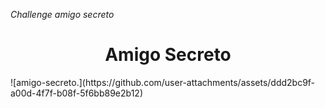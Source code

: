 <em> Challenge amigo secreto </em>
<h1 align="center"> Amigo Secreto </h1>
![amigo-secreto.](https://github.com/user-attachments/assets/ddd2bc9f-a00d-4f7f-b08f-5f6bb89e2b12)

